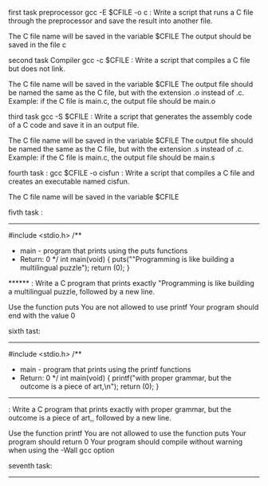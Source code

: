 first task preprocessor
gcc -E $CFILE -o c : Write a script that runs a C file through the preprocessor and save the result into another file.

The C file name will be saved in the variable $CFILE
The output should be saved in the file c

second task Compiler
gcc -c $CFILE : Write a script that compiles a C file but does not link.

The C file name will be saved in the variable $CFILE
The output file should be named the same as the C file, but with the extension .o instead of .c.
Example: if the C file is main.c, the output file should be main.o

third task 
gcc -S $CFILE : Write a script that generates the assembly code of a C code and save it in an output file.

The C file name will be saved in the variable $CFILE
The output file should be named the same as the C file, but with the extension .s instead of .c.
Example: if the C file is main.c, the output file should be main.s

fourth task : 
gcc $CFILE -o cisfun : Write a script that compiles a C file and creates an executable named cisfun.

The C file name will be saved in the variable $CFILE

fivth task : 

******

#include <stdio.h>
/**
 * main - program that prints using the puts functions
 * Return: 0
 */
int main(void)
{
puts("\"Programming is like building a multilingual puzzle");
return (0);
}

****** : Write a C program that prints exactly "Programming is like building a multilingual puzzle, followed by a new line.

Use the function puts
You are not allowed to use printf
Your program should end with the value 0

sixth tast: 

******

#include <stdio.h>
/**
 * main - program that prints using the printf functions
 * Return: 0
 */
int main(void)
{
printf("with proper grammar, but the outcome is a piece of art,\n");
return (0);
}
  
****
: Write a C program that prints exactly with proper grammar, but the outcome is a piece of art,, followed by a new line.

Use the function printf
You are not allowed to use the function puts
Your program should return 0
Your program should compile without warning when using the -Wall gcc option


seventh task: 


****

